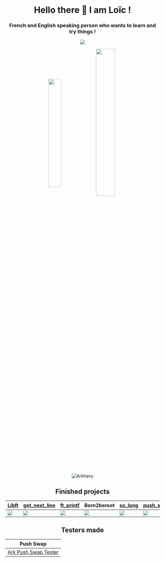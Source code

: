 <h1 align="center">Hello there 👋 I am Loïc !</h1>
<h3 align="center">French and English speaking person who wants to learn and try things !</h3>

<p align="center">
  <img align="center" src="https://badge42.herokuapp.com/api/stats/ljohnson?privacyEmail=true" />
<p align="center">
  <img align="center" src="https://github-readme-stats.vercel.app/api/top-langs?username=Arkhavy&show_icons=true&layout=compact"
       alt="" height="30%" width="29%"/>
  <img align="center" src="https://github-readme-stats.vercel.app/api?username=Arkhavy&show_icons=true"
       alt="" height="35%" width="35%" />
</p>
<p align="center">
  <img src="https://komarev.com/ghpvc/?username=Arkhavy&label=Profile%20views&color=0e75b6&style=flat" 
       alt="Arkhavy" /></p>
</p>

<h2 align="center">Finished projects</h2>

| [Libft](https://github.com/Arkhavy/42_2021_libft) | [get_next_line](https://github.com/Arkhavy/42_2021_get_next_line) | [ft_printf](https://github.com/Arkhavy/42_2021_ft_printf) | Born2beroot | [so_long](https://github.com/Arkhavy/42_2021_so_long) | [push_swap](https://github.com/Arkhavy/42_2021_Push_Swap) | [pipex](https://github.com/Arkhavy/42_2021_Pipex) | [Philosophers](https://github.com/Arkhavy/42_2021_Philosophers) |
| --- | --- | --- | --- | --- | --- | --- | --- |
| <img align="center" src="https://badge42.herokuapp.com/api/project/ljohnson/Libft" /> | <img align="center" src="https://badge42.herokuapp.com/api/project/ljohnson/get_next_line" /> | <img align="center" src="https://badge42.herokuapp.com/api/project/ljohnson/ft_printf" /> | <img align="center" src="https://badge42.herokuapp.com/api/project/ljohnson/Born2beroot" /> | <img align="center" src="https://badge42.herokuapp.com/api/project/ljohnson/so_long" /> | <img align="center" src="https://badge42.herokuapp.com/api/project/ljohnson/push_swap" /> | <img align="center" src="https://badge42.herokuapp.com/api/project/ljohnson/pipex" /> | <img align="center" src="https://badge42.herokuapp.com/api/project/ljohnson/Philosophers" /> |

<h2 align="center">Testers made</h2>

| Push Swap |
| --- |
| [Ark Push Swap Tester](https://github.com/Arkhavy/Ark_Push_Swap_Tester) |
<!--
**Arkhavy/Arkhavy** is a ✨ _special_ ✨ repository because its `README.md` (this file) appears on your GitHub profile.

Here are some ideas to get you started:

- 🔭 I’m currently working on ...
- 🌱 I’m currently learning ...
- 👯 I’m looking to collaborate on ...
- 🤔 I’m looking for help with ...
- 💬 Ask me about ...
- 📫 How to reach me: ...
- 😄 Pronouns: ...
- ⚡ Fun fact: ...
-->
